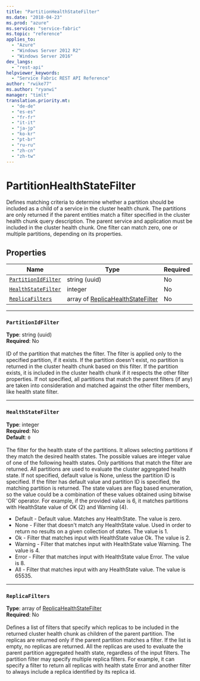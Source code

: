 ```yaml
---
title: "PartitionHealthStateFilter"
ms.date: "2018-04-23"
ms.prod: "azure"
ms.service: "service-fabric"
ms.topic: "reference"
applies_to: 
  - "Azure"
  - "Windows Server 2012 R2"
  - "Windows Server 2016"
dev_langs: 
  - "rest-api"
helpviewer_keywords: 
  - "Service Fabric REST API Reference"
author: "rwike77"
ms.author: "ryanwi"
manager: "timlt"
translation.priority.mt: 
  - "de-de"
  - "es-es"
  - "fr-fr"
  - "it-it"
  - "ja-jp"
  - "ko-kr"
  - "pt-br"
  - "ru-ru"
  - "zh-cn"
  - "zh-tw"
---
```

# PartitionHealthStateFilter

Defines matching criteria to determine whether a partition should be included as a child of a service in the cluster health chunk.
The partitions are only returned if the parent entities match a filter specified in the cluster health chunk query description. The parent service and application must be included in the cluster health chunk.
One filter can match zero, one or multiple partitions, depending on its properties.


## Properties
| Name | Type | Required |
| --- | --- | --- |
| [`PartitionIdFilter`](#partitionidfilter) | string (uuid) | No |
| [`HealthStateFilter`](#healthstatefilter) | integer | No |
| [`ReplicaFilters`](#replicafilters) | array of [ReplicaHealthStateFilter](sfclient-model-replicahealthstatefilter.md) | No |

____
### `PartitionIdFilter`
__Type__: string (uuid) <br/>
__Required__: No<br/>
<br/>
ID of the partition that matches the filter. The filter is applied only to the specified partition, if it exists.
If the partition doesn't exist, no partition is returned in the cluster health chunk based on this filter.
If the partition exists, it is included in the cluster health chunk if it respects the other filter properties.
If not specified, all partitions that match the parent filters (if any) are taken into consideration and matched against the other filter members, like health state filter.


____
### `HealthStateFilter`
__Type__: integer <br/>
__Required__: No<br/>
__Default__: `0` <br/>
<br/>
The filter for the health state of the partitions. It allows selecting partitions if they match the desired health states.
The possible values are integer value of one of the following health states. Only partitions that match the filter are returned. All partitions are used to evaluate the cluster aggregated health state.
If not specified, default value is None, unless the partition ID is specified. If the filter has default value and partition ID is specified, the matching partition is returned.
The state values are flag based enumeration, so the value could be a combination of these values obtained using bitwise 'OR' operator.
For example, if the provided value is 6, it matches partitions with HealthState value of OK (2) and Warning (4).

- Default - Default value. Matches any HealthState. The value is zero.
- None - Filter that doesn't match any HealthState value. Used in order to return no results on a given collection of states. The value is 1.
- Ok - Filter that matches input with HealthState value Ok. The value is 2.
- Warning - Filter that matches input with HealthState value Warning. The value is 4.
- Error - Filter that matches input with HealthState value Error. The value is 8.
- All - Filter that matches input with any HealthState value. The value is 65535.


____
### `ReplicaFilters`
__Type__: array of [ReplicaHealthStateFilter](sfclient-model-replicahealthstatefilter.md) <br/>
__Required__: No<br/>
<br/>
Defines a list of filters that specify which replicas to be included in the returned cluster health chunk as children of the parent partition. The replicas are returned only if the parent partition matches a filter.
If the list is empty, no replicas are returned. All the replicas are used to evaluate the parent partition aggregated health state, regardless of the input filters.
The partition filter may specify multiple replica filters.
For example, it can specify a filter to return all replicas with health state Error and another filter to always include a replica identified by its replica id.

